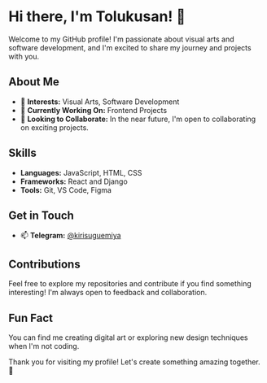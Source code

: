 # Hi there, I'm Tolukusan! 👋

Welcome to my GitHub profile! I'm passionate about visual arts and software development, and I'm excited to share my journey and projects with you.

## About Me

- 👀 **Interests:** Visual Arts, Software Development
- 🌱 **Currently Working On:** Frontend Projects
- 🤝 **Looking to Collaborate:** In the near future, I'm open to collaborating on exciting projects.

## Skills

- **Languages:** JavaScript, HTML, CSS
- **Frameworks:** React and Django
- **Tools:** Git, VS Code, Figma

<!--## Projects

### [Project 1: Portfolio Website](https://github.com/tolukusan/portfolio-website)
A personal portfolio website to showcase my projects and skills. Built with React and styled components.

### [Project 2: Art Gallery](https://github.com/tolukusan/art-gallery)
An online gallery for displaying visual art pieces. Utilizes Vue.js and a custom API for artwork management.
--->
## Get in Touch

- 📫 **Telegram:** [@kirisuguemiya](https://t.me/kirisuguemiya)
<!---- 🌐 **Website:** [tolukusan.dev](https://tolukusan.dev) *(Replace with your actual website if you have one)*
--->
## Contributions

Feel free to explore my repositories and contribute if you find something interesting! I'm always open to feedback and collaboration.

## Fun Fact

You can find me creating digital art or exploring new design techniques when I'm not coding. 

Thank you for visiting my profile! Let's create something amazing together. 🚀

<!---
tolukusan/tolukusan is a ✨ special ✨ repository because its `README.md` (this file) appears on your GitHub profile.
You can click the Preview link to take a look at your changes.
--->
